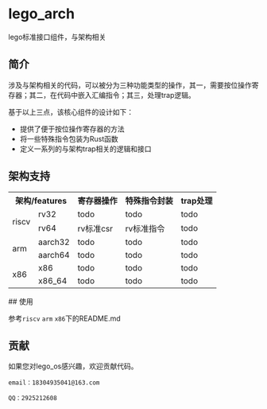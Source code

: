 # lego_arch
lego标准接口组件，与架构相关

## 简介

涉及与架构相关的代码，可以被分为三种功能类型的操作，其一，需要按位操作寄存器；其二，在代码中嵌入汇编指令；其三，处理trap逻辑。

基于以上三点，该核心组件的设计如下：

- 提供了便于按位操作寄存器的方法
- 将一些特殊指令包装为Rust函数
- 定义一系列的与架构trap相关的逻辑和接口



## 架构支持

<table>
    <tr>
        <th colspan="2">架构/features</th> 
        <th>寄存器操作</th>
        <th>特殊指令封装</th>
        <th>trap处理</th>
        <tr><td rowspan = "2">riscv</td> <td>rv32</td><td>todo</td><td>todo</td><td>todo</td></tr>
        <tr><td>rv64</td> <td>rv标准csr</td><td>rv标准指令</td><td>todo</td></tr>
        <tr><td rowspan = "2">arm</td> <td>aarch32</td><td>todo</td><td>todo</td><td>todo</td></tr>
        <tr><td>aarch64</td> <td>todo</td><td>todo</td><td>todo</td></tr>
        <tr><td rowspan = "2">x86</td> <td>x86</td><td>todo</td><td>todo</td><td>todo</td></tr>
        <tr><td>x86_64</td> <td>todo</td><td>todo</td><td>todo</td></tr>
    </tr>
</table>
## 使用

参考`riscv` `arm` `x86`下的README.md

## 贡献

如果您对lego_os感兴趣，欢迎贡献代码。

`email：18304935041@163.com`

`QQ：2925212608`